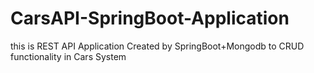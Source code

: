 # CarsAPI-SpringBoot-Application
this is REST API Application Created by SpringBoot+Mongodb to CRUD functionality in Cars System
